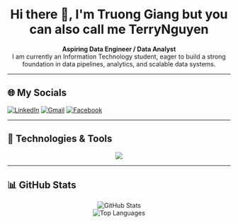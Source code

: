 <h1 align="center">Hi there 👋, I'm Truong Giang but you can also call me TerryNguyen</h1>

<p align="center">
  <b>Aspiring Data Engineer / Data Analyst</b><br>
  I am currently an Information Technology student, eager to build a strong foundation in data pipelines, analytics, and scalable data systems.
</p>


---

## 🌐 My Socials
[![LinkedIn](https://img.shields.io/badge/LinkedIn-0077B5?style=flat&logo=linkedin&logoColor=white)](https://www.linkedin.com/in/nguyen-ho-truong-giang-6b4b8b269/)
[![Gmail](https://img.shields.io/badge/Gmail-D14836?style=flat&logo=gmail&logoColor=white)](mailto:giangnht1403@gmail.com)
[![Facebook](https://img.shields.io/badge/Facebook-1877F2?style=flat&logo=facebook&logoColor=white)](https://www.facebook.com/nguyen.giang.329701/)

---

## 🔧 Technologies & Tools

<p align="center">
  <img src="https://skillicons.dev/icons?i=python,linux,azure,git,github,postgres&perline=6" />
</p>

---

## 📊 GitHub Stats

<p align="center">
  <img src="https://github-readme-stats.vercel.app/api?username=TerryNguyen1403&show_icons=true&theme=dark" alt="GitHub Stats" />
  <br />
  <img src="https://github-readme-stats.vercel.app/api/top-langs/?username=TerryNguyen1403&layout=compact&theme=dark" alt="Top Languages" />
</p>
